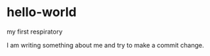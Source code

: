 # hello-world
my first respiratory

I am writing something about me and try to make a commit change.
